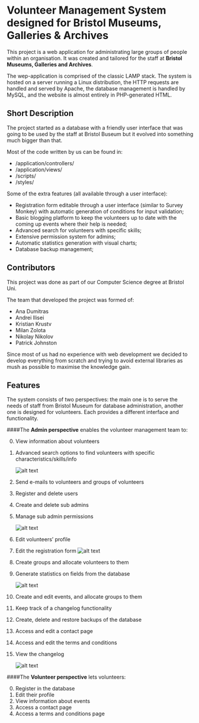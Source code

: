Volunteer Management System designed for Bristol Museums, Galleries & Archives
==============================================================================
This project is a web application for administrating large groups of people within an organisation. It was created and tailored for the staff at <strong>Bristol Museums, Galleries and Archives</strong>.

The wep-application is comprised of the classic LAMP stack. The system is hosted on a server running a Linux distribution, the HTTP requests are handled and served by Apache, the database management is handled by MySQL, and the website is almost entirely in PHP-generated HTML.

Short Description
-----------------

The project started as a database with a friendly user interface that was going to be used by the staff at Bristol Buseum but it evolved into something much bigger than that.

Most of the code written by us can be found in:
- /application/controllers/
- /application/views/
- /scripts/
- /styles/

Some of the extra features (all available through a user interface):
- Registration form editable through a user interface (similar to Survey Monkey) with automatic generation of conditions for input validation;
- Basic blogging platform to keep the volunteers up to date with the coming up events where their help is needed;
- Advanced search for volunteers with specific skills;
- Extensive permission system for admins;
- Automatic statistics generation with visual charts;
- Database backup management;

Contributors
------------
This project was done as part of our Computer Science degree at Bristol Uni. 

The team that developed the project was formed of:
- Ana Dumitras
- Andrei Ilisei
- Kristian Krustv
- Milan Zolota
- Nikolay Nikolov
- Patrick Johnston

Since most of us had no experience with web development we decided to develop everything from scratch and trying to avoid external libraries as mush as possible to maximise the knowledge gain.

Features
--------

The system consists of two perspectives: the main one is to serve the needs of staff from Bristol Museum for database administration, another one is designed for volunteers. Each provides a different interface and functionality.

####The **Admin perspective** enables the volunteer management team to:

0. View information about volunteers
0. Advanced search options to find volunteers with specific characteristics/skills/info
    
    ![alt text](https://cloud.githubusercontent.com/assets/9435724/10558950/c1b83dfc-74db-11e5-96bf-7f7ead4c4bf7.png)
0. Send e-mails to volunteers and groups of volunteers
0. Register and delete users
0. Create and delete sub admins
0. Manage sub admin permissions
    
    ![alt text](https://cloud.githubusercontent.com/assets/9435724/10558948/c18fb2ba-74db-11e5-99cf-7c61fbe99c95.png)
0. Edit volunteers’ profile
0. Edit the registration form
    ![alt text](https://cloud.githubusercontent.com/assets/9435724/10558952/c1b9606a-74db-11e5-9866-70b9e98b9e79.png)
0. Create groups and allocate volunteers to them
0. Generate statistics on fields from the database
    
    ![alt text](https://cloud.githubusercontent.com/assets/9435724/10558949/c1b5340e-74db-11e5-87fa-f0426c0d189f.png)
0. Create and edit events, and allocate groups to them 
0. Keep track of a changelog functionality
0. Create, delete and restore backups of the database
0. Access and edit a contact page
0. Access and edit the terms and conditions
0. View the changelog
    
    ![alt text](https://cloud.githubusercontent.com/assets/9435724/10558951/c1b834d8-74db-11e5-8c6f-0de51b8d4dd3.png)

####The **Volunteer perspective** lets volunteers:

0. Register in the database
0. Edit their profile
0. View information about events
0. Access a contact page
0. Access a terms and conditions page
